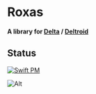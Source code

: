 # Roxas

__A library for [Delta](https://github.com/rileytestut/Delta) / [Deltroid](https://github.com/JoeMatt/Delta)__

## Status

[![Swift PM](https://github.com/JoeMatt/Roxas/actions/workflows/swift.yml/badge.svg)](https://github.com/JoeMatt/Roxas/actions/workflows/swift.yml)

![Alt](https://repobeats.axiom.co/api/embed/bdcd0d394107e73fdd298165856a0fcde20429ff.svg "Repobeats analytics image")

